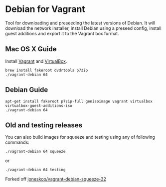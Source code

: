 # Debian for Vagrant

Tool for downloading and preseeding the latest versions of Debian.
It will download the network installer, install Debian using a preseed
config, install guest additions and export it to the Vagrant box format.

## Mac OS X Guide

Install [Vagrant](http://www.vagrantup.com/downloads.html) and
[VirtualBox](https://www.virtualbox.org/wiki/Downloads).

    brew install fakeroot dvdrtools p7zip
    ./vagrant-debian 64


## Debian Guide

    apt-get install fakeroot p7zip-full genisoimage vagrant virtualbox virtualbox-guest-additions-iso
    ./vagrant-debian 64


## Old and testing releases

You can also build images for squeeze and testing using any of following commands:

    ./vagrant-debian 64 squeeze

or

    ./vagrant-debian 64 testing

Forked off [joneskoo/vagrant-debian-squeeze-32](https://github.com/joneskoo/vagrant-debian-squeeze-32)
